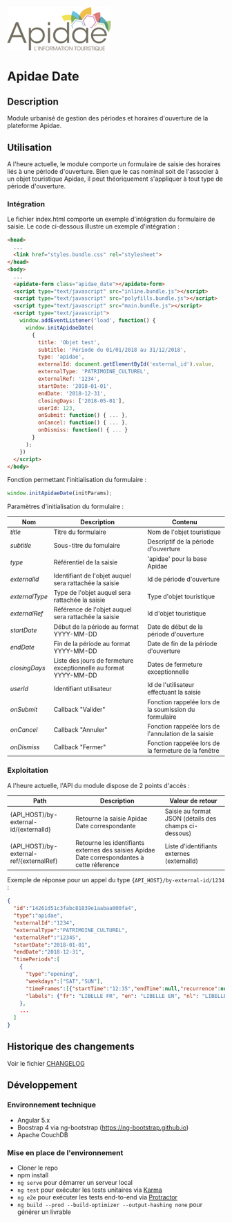 <img src="/src/assets/img/logo_apidae.svg" alt="logo apidae" width="240px"/>

# Apidae Date

## Description
Module urbanisé de gestion des périodes et horaires d'ouverture de la plateforme Apidae.

## Utilisation
A l'heure actuelle, le module comporte un formulaire de saisie des horaires liés à une période d'ouverture.
Bien que le cas nominal soit de l'associer à un objet touristique Apidae, il peut théoriquement s'appliquer à tout type de période d'ouverture.

### Intégration
Le fichier index.html comporte un exemple d'intégration du formulaire de saisie. Le code ci-dessous illustre un exemple d'intégration :
```html
<head>
  ...
  <link href="styles.bundle.css" rel="stylesheet">
</head>
<body>
  ...
  <apidate-form class="apidae_date"></apidate-form>
  <script type="text/javascript" src="inline.bundle.js"></script>
  <script type="text/javascript" src="polyfills.bundle.js"></script>
  <script type="text/javascript" src="main.bundle.js"></script>
  <script type="text/javascript">
    window.addEventListener('load', function() {
      window.initApidaeDate(
        {
          title: 'Objet test', 
          subtitle: 'Période du 01/01/2018 au 31/12/2018', 
          type: 'apidae', 
          externalId: document.getElementById('external_id').value, 
          externalType: 'PATRIMOINE_CULTUREL', 
          externalRef: '1234', 
          startDate: '2018-01-01', 
          endDate: '2018-12-31',
          closingDays: ['2018-05-01'],
          userId: 123,
          onSubmit: function() { ... },
          onCancel: function() { ... },
          onDismiss: function() { ... }
        }
      );
    })
  </script>
</body>
```
Fonction permettant l'initialisation du formulaire :
```javascript
window.initApidaeDate(initParams);
```

Paramètres d'initialisation du formulaire :

Nom | Description | Contenu
------------ | ------------- | -------------
*title* | Titre du formulaire | Nom de l'objet touristique 
*subtitle* | Sous-titre du fomulaire | Descriptif de la période d'ouverture
*type* | Référentiel de la saisie | 'apidae' pour la base Apidae
*externalId* | Identifiant de l'objet auquel sera rattachée la saisie | Id de période d'ouverture 
*externalType* | Type de l'objet auquel sera rattachée la saisie | Type d'objet touristique
*externalRef* | Référence de l'objet auquel sera rattachée la saisie | Id d'objet touristique
*startDate* | Début de la période au format YYYY-MM-DD | Date de début de la période d'ouverture
*endDate* | Fin de la période au format YYYY-MM-DD | Date de fin de la période d'ouverture
*closingDays* | Liste des jours de fermeture exceptionnelle au format YYYY-MM-DD | Dates de fermeture exceptionnelle
*userId* | Identifiant utilisateur | Id de l'utilisateur effectuant la saisie
*onSubmit* | Callback "Valider" | Fonction rappelée lors de la soumission du formulaire
*onCancel* | Callback "Annuler" | Fonction rappelée lors de l'annulation de la saisie
*onDismiss* | Callback "Fermer" | Fonction rappelée lors de la fermeture de la fenêtre

### Exploitation
A l'heure actuelle, l'API du module dispose de 2 points d'accès :

Path | Description | Valeur de retour
------------ | ------------- | -------------
{API_HOST}/by-external-id/{externalId} | Retourne la saisie Apidae Date correspondante | Saisie au format JSON (détails des champs ci-dessous)
{API_HOST}/by-external-ref/{externalRef} | Retourne les identifiants externes des saisies Apidae Date correspondantes à cette réference | Liste d'identifiants externes (externalId)

Exemple de réponse pour un appel du type `{API_HOST}/by-external-id/1234` :
```json
{
  "id":"14261d51c3fabc81839e1aabaa000fa4",
  "type":"apidae",
  "externalId":"1234",
  "externalType":"PATRIMOINE_CULTUREL",
  "externalRef":"12345",
  "startDate":"2018-01-01",
  "endDate":"2018-12-31",
  "timePeriods":[
    {
      "type":"opening",
      "weekdays":["SAT","SUN"],
      "timeFrames":[{"startTime":"12:35","endTime":null,"recurrence":null}],
      "labels": {"fr": "LIBELLE FR", "en": "LIBELLE EN", "nl": "LIBELLE NL"}
    },
    ...
  ]
}   
```


## Historique des changements
Voir le fichier [CHANGELOG](/CHANGELOG.md)

## Développement
### Environnement technique
  - Angular 5.x
  - Boostrap 4 via ng-bootstrap (https://ng-bootstrap.github.io)
  - Apache CouchDB
  
### Mise en place de l'environnement
  - Cloner le repo
  - npm install
  - `ng serve` pour démarrer un serveur local
  - `ng test` pour exécuter les tests unitaires via [Karma](https://karma-runner.github.io)
  - `ng e2e` pour exécuter les tests end-to-end via [Protractor](http://www.protractortest.org/)
  - `ng build --prod --build-optimizer --output-hashing none` pour générer un livrable


